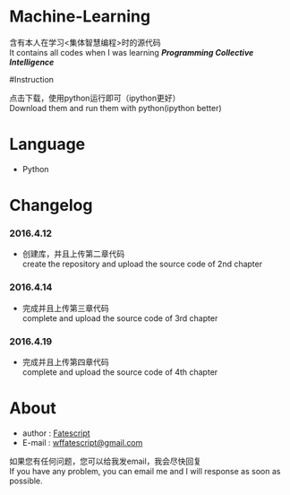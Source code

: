 # Machine-Learning

含有本人在学习<集体智慧编程>时的源代码  
It contains all codes when I was learning ***Programming Collective Intelligence***  

#Instruction  

点击下载，使用python运行即可（ipython更好）  
Download them and run them with python(ipython better)
# Language  

  * Python

  
# Changelog

### 2016.4.12

  * 创建库，并且上传第二章代码  
  create the repository and upload the source code of 2nd chapter  
### 2016.4.14
  * 完成并且上传第三章代码  
   complete and upload the source code of 3rd chapter

### 2016.4.19
  * 完成并且上传第四章代码  
   complete and upload the source code of 4th chapter 

# About  

* author : [Fatescript](https://github.com/FateScript)
* E-mail : wffatescript@gmail.com

如果您有任何问题，您可以给我发email，我会尽快回复  
If you have any problem, you can email me and I will response as soon as possible.
